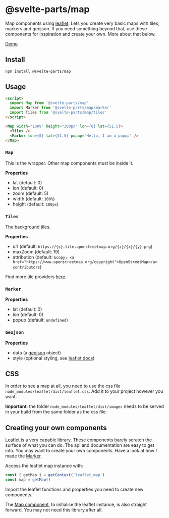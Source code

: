 # @svelte-parts/map

Map components using [leaflet](https://leafletjs.com/). Lets you create very basic maps with tiles, markers and geojson. If you need something beyond that, use these components for inspiration and create your own. More about that below.

[Demo](https://svelte-parts.surge.sh/map)

## Install

```
npm install @svelte-parts/map
```

## Usage

```html
<script>
  import Map from '@svelte-parts/map'
  import Marker from '@svelte-parts/map/marker'
  import Tiles from '@svelte-parts/map/tiles'
</script>

<Map width="100%" height="300px" lon={0} lat={51.5}>
  <Tiles />
  <Marker lon={0} lat={51.5} popup="Hello, I am a popup" />
</Map>
```

### `Map`

This is the wrapper. Other map components must be inside it.

**Properties**

* lat (default: 0)
* lon (default: 0)
* zoom (default: 5)
* width (default: `100%`)
* height (default: `100px`)

### `Tiles`

The background tiles.

**Properties**

* url (default: `https://{s}.tile.openstreetmap.org/{z}/{x}/{y}.png`)
* maxZoom (default: 19)
* attribution (default: `&copy; <a href="https://www.openstreetmap.org/copyright">OpenStreetMap</a> contributors`)

Find more tile providers [here](https://leaflet-extras.github.io/leaflet-providers/preview/).

### `Marker`

**Properties**

* lat (default: 0)
* lon (default: 0)
* popup (default: `undefined`)

### `Geojson`

**Properties**

* data (a [geojson](https://en.wikipedia.org/wiki/GeoJSON) object)
* style (optional styling, see [leaflet docs](https://leafletjs.com/reference-1.7.1.html#geojson-style))

## CSS

In order to see a map at all, you need to use the css file `node_modules/leaflet/dist/leaflet.css`. Add it to your project however you want.

**Important**: the folder `node_modules/leaflet/dist/images` needs to be served in your build from the same folder as the css file.

## Creating your own components

[Leaflet](https://leafletjs.com/) is a very capable library. These components barely scratch the surface of what you can do. The api and documentation are easy to get into. You may want to create your own components. Have a look at how I made the [Marker](https://github.com/idris-maps/svelte-parts/blob/master/packages/map/marker/Marker.svelte).

Access the leaflet map instance with:

```js
const { getMap } = getContext('leaflet_map')
const map = getMap()
```

Import the leaflet functions and properties you need to create new components.

The [Map component](https://github.com/idris-maps/svelte-parts/blob/master/packages/map/Map.svelte), to initialise the leaflet instance, is also straight forward. You may not need this library after all.
